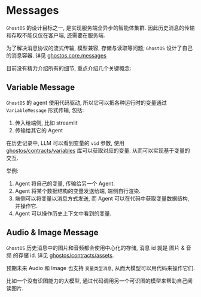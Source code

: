 # Messages

`GhostOS` 的设计目标之一, 是实现服务端全异步的智能体集群.
因此历史消息的传输和存取不能仅仅在客户端, 还需要在服务端.

为了解决消息协议的流式传输, 模型兼容, 存储与读取等问题; `GhostOS` 设计了自己的消息容器. 
详见 [ghostos.core.messages](https://github.com/ghost-in-moss/GhostOS/tree/main/libs/ghostos/ghostos/core/messages/message.py)

目前没有精力介绍所有的细节, 重点介绍几个关键概念: 


## Variable Message

`GhostOS` 的 agent 使用代码驱动, 所以它可以把各种运行时的变量通过 `VariableMessage` 形式传输, 包括: 

1. 传入给端侧, 比如 streamlit
2. 传输给其它的 Agent

在历史记录中, LLM 可以看到变量的 `vid` 参数, 
使用 [ghostos/contracts/variables](https://github.com/ghost-in-moss/GhostOS/tree/main/libs/ghostos/ghostos/contracts/variables.py) 库可以获取对应的变量. 
从而可以实现基于变量的交互. 

举例: 

1. Agent 将自己的变量, 传输给另一个 Agent.
2. Agent 将某个数据结构的变量发送给端, 端侧自行渲染.
3. 端侧可以将变量以消息方式发送, 而 Agent 可以在代码中获取变量数据结构, 并操作它. 
4. Agent 可以操作历史上下文中看到的变量. 

## Audio & Image Message

`GhostOS` 历史消息中的图片和音频都会使用中心化的存储, 消息 id 就是 图片 & 音频 的存储 id.
详见 [ghostos/contracts/assets](https://github.com/ghost-in-moss/GhostOS/tree/main/libs/ghostos/ghostos/contracts/assets.py).

预期未来 Audio 和 Image 也支持 `变量类型消息`, 从而大模型可以用代码来操作它们. 

比如一个没有识图能力的大模型, 通过代码调用另一个可识图的模型来帮助自己阅读图片. 

